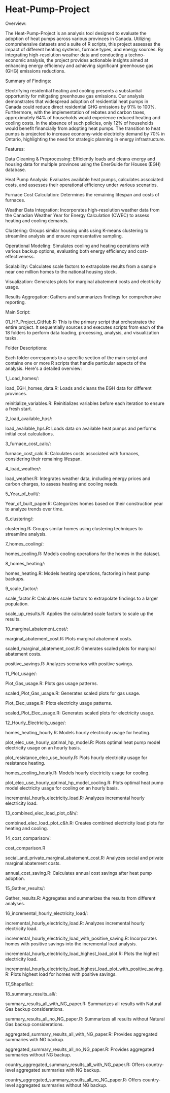 # Heat-Pump-Project

Overview:

The Heat-Pump-Project is an analysis tool designed to evaluate the adoption of heat pumps across various provinces in Canada. Utilizing comprehensive datasets and a suite of R scripts, this project assesses the impact of different heating systems, furnace types, and energy sources. By integrating high-resolution weather data and conducting a techno-economic analysis, the project provides actionable insights aimed at enhancing energy efficiency and achieving significant greenhouse gas (GHG) emissions reductions.

Summary of Findings:

Electrifying residential heating and cooling presents a substantial opportunity for mitigating greenhouse gas emissions. Our analysis demonstrates that widespread adoption of residential heat pumps in Canada could reduce direct residential GHG emissions by 91% to 100%. Furthermore, with the implementation of rebates and carbon taxes, approximately 64% of households would experience reduced heating and cooling costs. In the absence of such policies, only 12% of households would benefit financially from adopting heat pumps. The transition to heat pumps is projected to increase economy-wide electricity demand by 70% in Ontario, highlighting the need for strategic planning in energy infrastructure.

Features:

Data Cleaning & Preprocessing: Efficiently loads and cleans energy and housing data for multiple provinces using the EnerGuide for Houses (EGH) database.

Heat Pump Analysis: Evaluates available heat pumps, calculates associated costs, and assesses their operational efficiency under various scenarios.

Furnace Cost Calculation: Determines the remaining lifespan and costs of furnaces.

Weather Data Integration: Incorporates high-resolution weather data from the Canadian Weather Year for Energy Calculation (CWEC) to assess heating and cooling demands.

Clustering: Groups similar housing units using K-means clustering to streamline analysis and ensure representative sampling.

Operational Modeling: Simulates cooling and heating operations with various backup options, evaluating both energy efficiency and cost-effectiveness.

Scalability: Calculates scale factors to extrapolate results from a sample near one million homes to the national housing stock.

Visualization: Generates plots for marginal abatement costs and electricity usage.

Results Aggregation: Gathers and summarizes findings for comprehensive reporting.


Main Script:

01_HP_Project_GitHub.R: This is the primary script that orchestrates the entire project. It sequentially sources and executes scripts from each of the 18 folders to perform data loading, processing, analysis, and visualization tasks.

Folder Descriptions:

Each folder corresponds to a specific section of the main script and contains one or more R scripts that handle particular aspects of the analysis. Here's a detailed overview:

1_Load_homes/:

load_EGH_homes_data.R: Loads and cleans the EGH data for different provinces.

reinitialize_variables.R: Reinitializes variables before each iteration to ensure a fresh start.

2_load_available_hps/:

load_available_hps.R: Loads data on available heat pumps and performs initial cost calculations.

3_furnace_cost_calc/:

furnace_cost_calc.R: Calculates costs associated with furnaces, considering their remaining lifespan.

4_load_weather/:

load_weather.R: Integrates weather data, including energy prices and carbon charges, to assess heating and cooling needs.

5_Year_of_built/:

Year_of_built_paper.R: Categorizes homes based on their construction year to analyze trends over time.

6_clustering/:

clustering.R: Groups similar homes using clustering techniques to streamline analysis.

7_homes_cooling/:

homes_cooling.R: Models cooling operations for the homes in the dataset.

8_homes_heating/:

homes_heating.R: Models heating operations, factoring in heat pump backups.

9_scale_factor/:

scale_factor.R: Calculates scale factors to extrapolate findings to a larger population.

scale_up_results.R: Applies the calculated scale factors to scale up the results.

10_marginal_abatement_cost/:

marginal_abatement_cost.R: Plots marginal abatement costs.

scaled_marginal_abatement_cost.R: Generates scaled plots for marginal abatement costs.

positive_savings.R: Analyzes scenarios with positive savings.

11_Plot_usage/:

Plot_Gas_usage.R: Plots gas usage patterns.

scaled_Plot_Gas_usage.R: Generates scaled plots for gas usage.

Plot_Elec_usage.R: Plots electricity usage patterns.

scaled_Plot_Elec_usage.R: Generates scaled plots for electricity usage.

12_Hourly_Electricity_usage/:

homes_heating_hourly.R: Models hourly electricity usage for heating.

plot_elec_use_hourly_optimal_hp_model.R: Plots optimal heat pump model electricity usage on an hourly basis.

plot_resistance_elec_use_hourly.R: Plots hourly electricity usage for resistance heating.

homes_cooling_hourly.R: Models hourly electricity usage for cooling.

plot_elec_use_hourly_optimal_hp_model_cooling.R: Plots optimal heat pump model electricity usage for cooling on an hourly basis.

incremental_hourly_electricity_load.R: Analyzes incremental hourly electricity load.

13_combined_elec_load_plot_c&h/:

combined_elec_load_plot_c&h.R: Creates combined electricity load plots for heating and cooling.

14_cost_comparison/:

cost_comparison.R

social_and_private_marginal_abatement_cost.R: Analyzes social and private marginal abatement costs.

annual_cost_saving.R: Calculates annual cost savings after heat pump adoption.

15_Gather_results/:

Gather_results.R: Aggregates and summarizes the results from different analyses.

16_incremental_hourly_electricity_load/:

incremental_hourly_electricity_load.R: Analyzes incremental hourly electricity load.

incremental_hourly_electricity_load_with_positive_saving.R: Incorporates homes with positive savings into the incremental load analysis.

incremental_hourly_electricity_load_highest_load_plot.R: Plots the highest electricity load.

incremental_hourly_electricity_load_highest_load_plot_with_positive_saving.R: Plots highest load for homes with positive savings.

17_Shapefile/:

18_summary_results_all/:

summary_results_all_with_NG_paper.R: Summarizes all results with Natural Gas backup considerations.

summary_results_all_no_NG_paper.R: Summarizes all results without Natural Gas backup considerations.

aggregated_summary_results_all_with_NG_paper.R: Provides aggregated summaries with NG backup.

aggregated_summary_results_all_no_NG_paper.R: Provides aggregated summaries without NG backup.

country_aggregated_summary_results_all_with_NG_paper.R: Offers country-level aggregated summaries with NG backup.

country_aggregated_summary_results_all_no_NG_paper.R: Offers country-level aggregated summaries without NG backup.
